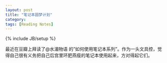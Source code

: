 ```yaml
---
layout: post
title: "笔记本圆梦计划"
category: 
tags: [Reading Notes]
---
```

{% include JB/setup %}

最近在豆瓣上拜读了@水湄物语 的”如何使用笔记本系列”。作为一头文具控，觉得自己很有义务把自己后宫里环肥燕瘦的笔记本使用起来，方对得起它们。

